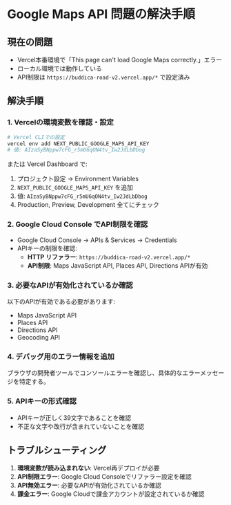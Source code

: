 # Google Maps API 問題の解決手順

## 現在の問題
- Vercel本番環境で「This page can't load Google Maps correctly.」エラー
- ローカル環境では動作している
- API制限は `https://buddica-road-v2.vercel.app/*` で設定済み

## 解決手順

### 1. Vercelの環境変数を確認・設定
```bash
# Vercel CLIでの設定
vercel env add NEXT_PUBLIC_GOOGLE_MAPS_API_KEY
# 値: AIzaSyBNppw7cFG_r5mU6qON4tv_Iw2JdLbDbog
```

または Vercel Dashboard で:
1. プロジェクト設定 → Environment Variables
2. `NEXT_PUBLIC_GOOGLE_MAPS_API_KEY` を追加
3. 値: `AIzaSyBNppw7cFG_r5mU6qON4tv_Iw2JdLbDbog`
4. Production, Preview, Development 全てにチェック

### 2. Google Cloud Console でAPI制限を確認
- Google Cloud Console → APIs & Services → Credentials
- APIキーの制限を確認:
  - **HTTP リファラー**: `https://buddica-road-v2.vercel.app/*`
  - **API制限**: Maps JavaScript API, Places API, Directions APIが有効

### 3. 必要なAPIが有効化されているか確認
以下のAPIが有効である必要があります:
- Maps JavaScript API
- Places API  
- Directions API
- Geocoding API

### 4. デバッグ用のエラー情報を追加
ブラウザの開発者ツールでコンソールエラーを確認し、具体的なエラーメッセージを特定する。

### 5. APIキーの形式確認
- APIキーが正しく39文字であることを確認
- 不正な文字や改行が含まれていないことを確認

## トラブルシューティング
1. **環境変数が読み込まれない**: Vercel再デプロイが必要
2. **API制限エラー**: Google Cloud Consoleでリファラー設定を確認  
3. **API無効エラー**: 必要なAPIが有効化されているか確認
4. **課金エラー**: Google Cloudで課金アカウントが設定されているか確認